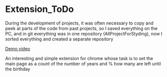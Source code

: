 # Extension_ToDo
 
During the development of projects, it was often necessary to copy and peek at parts of the code from past projects, so
I saved everything on the PC, and in git everything was in one repository (AllProjectForStyding), now
I sorted everything and created a separate repository


<a href="https://alexreshetnik.github.io/Extension_ToDo/lookme.mp4" target="_blank">Demo video</a>

An interesting and simple extension for chrome whose task is to set the main page as a count of the number of years and % how many are left until the birthday
